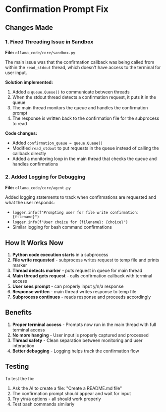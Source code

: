 # Confirmation Prompt Fix

## Changes Made

### 1. Fixed Threading Issue in Sandbox
**File:** `ollama_code/core/sandbox.py`

The main issue was that the confirmation callback was being called from within the `read_stdout` thread, which doesn't have access to the terminal for user input. 

**Solution implemented:**
1. Added a `queue.Queue()` to communicate between threads
2. When the stdout thread detects a confirmation request, it puts it in the queue
3. The main thread monitors the queue and handles the confirmation prompt
4. The response is written back to the confirmation file for the subprocess to read

**Code changes:**
- Added `confirmation_queue = queue.Queue()` 
- Modified `read_stdout` to put requests in the queue instead of calling the callback directly
- Added a monitoring loop in the main thread that checks the queue and handles confirmations

### 2. Added Logging for Debugging
**File:** `ollama_code/core/agent.py`

Added logging statements to track when confirmations are requested and what the user responds:
- `logger.info(f"Prompting user for file write confirmation: {filename}")`
- `logger.info(f"User choice for {filename}: {choice}")`
- Similar logging for bash command confirmations

## How It Works Now

1. **Python code execution starts** in a subprocess
2. **File write requested** - subprocess writes request to temp file and prints marker
3. **Thread detects marker** - puts request in queue for main thread
4. **Main thread gets request** - calls confirmation callback with terminal access
5. **User sees prompt** - can properly input y/n/a response
6. **Response written** - main thread writes response to temp file
7. **Subprocess continues** - reads response and proceeds accordingly

## Benefits

1. **Proper terminal access** - Prompts now run in the main thread with full terminal access
2. **No more hanging** - User input is properly captured and processed
3. **Thread safety** - Clean separation between monitoring and user interaction
4. **Better debugging** - Logging helps track the confirmation flow

## Testing

To test the fix:
1. Ask the AI to create a file: "Create a README.md file"
2. The confirmation prompt should appear and wait for input
3. Try y/n/a options - all should work properly
4. Test bash commands similarly